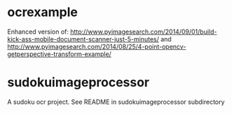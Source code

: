 # ocrexample
Enhanced version of:
http://www.pyimagesearch.com/2014/09/01/build-kick-ass-mobile-document-scanner-just-5-minutes/
and
http://www.pyimagesearch.com/2014/08/25/4-point-opencv-getperspective-transform-example/

# sudokuimageprocessor
A sudoku ocr project.
See README in sudokuimageprocessor subdirectory
